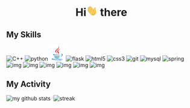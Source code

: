 <h1 align="center"> Hi<img src="https://raw.githubusercontent.com/ABSphreak/ABSphreak/master/gifs/Hi.gif" width="30px"> there</h1>
<p>
<!-- <img src="https://github.com/prasad145/prasad145/blob/main/Banner.jpeg" width="100%" height="130" border="10"/> -->
  
## My Skills

<p align="left">
<img src="https://i.pinimg.com/originals/99/f8/87/99f887833c475448723d3c9ac16c179b.png" alt="C++" width="40" height="40"/> 
<img src="https://cdn3.iconfinder.com/data/icons/logos-and-brands-adobe/512/267_Python-512.png" alt="python" width="40" height="40"/>
<img src="https://raw.githubusercontent.com/devicons/devicon/master/icons/java/java-original.svg" alt="java" width="40" height="40"/>
<img src="https://user-images.githubusercontent.com/50115378/197803809-fadea7ad-d7be-48dc-a877-c3a1a06f6bae.png" alt="flask" width="40" height="40"/>
<img src="https://upload.wikimedia.org/wikipedia/commons/thumb/6/61/HTML5_logo_and_wordmark.svg/512px-HTML5_logo_and_wordmark.svg.png" alt="html5" height="40"/> 
<img src="https://upload.wikimedia.org/wikipedia/commons/thumb/d/d5/CSS3_logo_and_wordmark.svg/1200px-CSS3_logo_and_wordmark.svg.png" alt="css3" height="40"/> 
<img src="https://www.vectorlogo.zone/logos/git-scm/git-scm-icon.svg" alt="git" width="40" height="40"/> 
<img src="https://i.pinimg.com/originals/50/f1/58/50f1582a95bdac10f1c3fa295c8b947b.png" alt="mysql" width="40" height="40"/>
<img src="https://user-images.githubusercontent.com/50115378/197800497-280aaef9-0070-49ce-80ae-d1999e9e3436.png" alt="spring" width="40" height="40"/>
<img src="https://user-images.githubusercontent.com/50115378/197800855-6a54ba79-c006-4834-a951-a81528acb0c2.png" alt="img" width="40" height="40"/>
<img src="https://user-images.githubusercontent.com/50115378/197801117-b8f0a95c-6d78-437c-8fb8-6262fc64588d.png" alt="img" width="40" height="40"/>
<img src="https://user-images.githubusercontent.com/50115378/197801376-13dd9355-be5d-42a6-a89f-a9ef21427046.png" alt="img" width="40" height="40"/>
<img src="https://user-images.githubusercontent.com/50115378/197801797-cbc3ab60-0a2b-4391-9a51-bc3351982c04.png" alt="img" width="40" height="40"/>
<img src="https://user-images.githubusercontent.com/50115378/197802087-187c4692-93a1-44a4-9e21-09b53fdafd6a.png" alt="img" width="40" height="40"/>
<img src="https://user-images.githubusercontent.com/50115378/197802263-778ace22-faec-4cf5-b211-63bc213c38c8.png" alt="img" width="40" height="40"/>


</p>

## My Activity
<p>
    <img src="https://github-readme-stats.vercel.app/api?username=prasad145&theme=blue-green" alt="my github stats" width="400" height="165"/>&nbsp;
    <img src="https://github-readme-streak-stats.herokuapp.com/?user=prasad145&theme=blue-green" alt="streak" width="400" height="165">
</p>
<!-- 
### Info
![info](https://metrics.lecoq.io/prasad145?template=classic&base.community=0&languages=1&introduction=1&languages.limit=8&languages.colors=github&languages.threshold=0%25&introduction.title=true&config.timezone=Asia%2FCalcutta) -->
<!--p>
  
  [![Prasad's github stats](https://github-readme-stats.vercel.app/api?username=prasad145&theme=blue-green)](https://github.com/prasad145/github-readme-stats)
  
  [![Prasad's github streak](https://github-readme-streak-stats.herokuapp.com/?user=prasad145&theme=blue-green)](https://github.com/prasad145/github-readme-streak-stats)
</p-->
<!-- [![Top Languages](https://github-readme-stats.vercel.app/api/top-langs/?username=vamshipv&layout=compact)](https://github.com/vamshipv/github-readme-stats) -->
<!-- ![GitHub Activity Graph](https://activity-graph.herokuapp.com/graph?username=prasad145&bg_color=000000&color=4fff67&line=4fff67&point=ffffff&area=true&hide_border=true)   -->

<!--div align=center>
  <h3><b>📍 Profile Visitor Count</b></h3>
</div-->

<!-- ### 🏆 GitHub Profile Trophy:
  <a href="https://github.com/ryo-ma/github-profile-trophy">
  <img width=800 src="https://github-profile-trophy.vercel.app/?username=vamshipv&column=8&theme=darkhub&no-frame=true&no-bg=true"/>
</a> -->
    
<!-- retro visitor counter -->  
<!--p align="center" >   
  <img src="https://profile-counter.glitch.me/prasad145/count.svg" />  
</p-->
